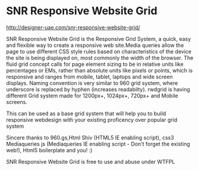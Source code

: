 # SNR Responsive Website Grid

http://designer-uae.com/snr-responsive-website-grid/

SNR Responsive Website Grid is the Responsive Grid System, a quick, easy and flexible way to create a responsive web site.Media queries allow the page to use different CSS style rules based on characteristics of the device the site is being displayed on, most commonly the width of the browser. The fluid grid concept calls for page element sizing to be in relative units like percentages or EMs, rather than absolute units like pixels or points, which is responsive and ranges from mobile, tablet, laptops and 
wide screen displays. Naming convention is very similar to 960 grid system, where underscore is replaced by hyphen (increases readabilty).
rwdgrid is having different Grid system made for 1200px+, 1024px+, 720px+ and Mobile screens. 

This can be used as a base grid system that will help you to build responsive webdesign with your existing proficency over popular grid system

Sincere thanks to 960.gs,Html Shiv (HTML5 IE enabling script),
css3 Mediaqueries js (Mediaqueries IE enabling script - Don't forget the existing web!),
Html5 boilerplate and you! :)

SNR Responsive Website Grid is free to use and abuse under WTFPL


